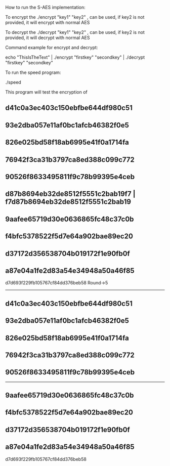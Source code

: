 How to run the S-AES implementation:

To encrypt the ./encrypt "key1" "key2" , can be used, if key2 is not provided, it will encrypt with normal AES

To decrypt the ./decrypt "key1" "key2" , can be used, if key2 is not provided, it will decrypt with normal AES

Command example for encrypt and decrypt: 

echo "ThisIsTheText" | ./encrypt "firstkey" "secondkey" |  ./decrypt "firstkey" "secondkey"

To run the speed program:

./speed

This program will test the encryption of 

d41c0a3ec403c150ebfbe644df980c51
---
93e2dba057e11af0bc1afcb46382f0e5
---
826e025bd58f18ab6995e41f0a1714fa
---
76942f3ca31b3797ca8ed388c099c772
---
90526f8633495811f9c78b99395e4ceb
---
d87b8694eb32de8512f5551c2bab19f7   |   f7d87b8694eb32de8512f5551c2bab19
---
9aafee65719d30e0636865fc48c37c0b
---
f4bfc5378522f5d7e64a902bae89ec20
---
d37172d356538704b019172f1e90fb0f
---
a87e04a1fe2d83a54e34948a50a46f85
---
d7d693f229fb105767cf84dd376beb58
Round->5



---
d41c0a3ec403c150ebfbe644df980c51
---
93e2dba057e11af0bc1afcb46382f0e5
---
826e025bd58f18ab6995e41f0a1714fa
---
76942f3ca31b3797ca8ed388c099c772
---
90526f8633495811f9c78b99395e4ceb
---

---
9aafee65719d30e0636865fc48c37c0b
---
f4bfc5378522f5d7e64a902bae89ec20
---
d37172d356538704b019172f1e90fb0f
---
a87e04a1fe2d83a54e34948a50a46f85
---
d7d693f229fb105767cf84dd376beb58